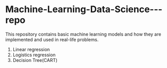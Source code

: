 # Machine-Learning-Data-Science---repo
This repository contains basic machine learning models and how they are implemented and used in real-life problems.
  1. Linear regression
  2. Logistics regression
  3. Decision Tree(CART)
